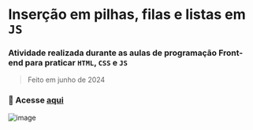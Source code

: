 # Inserção em pilhas, filas e listas em `JS`
### Atividade realizada durante as aulas de programação Front-end para praticar `HTML`, `CSS` e `JS`
> Feito em junho de 2024
### 🔗 Acesse [aqui](https://caioc29.github.io/Filapilhalista/)
![image](https://github.com/user-attachments/assets/87547915-a917-490b-9cf7-5d964013a047)
